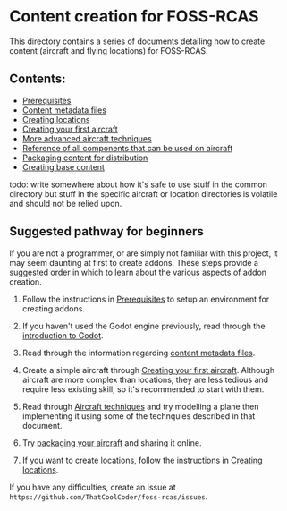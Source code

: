 # Content creation for FOSS-RCAS

This directory contains a series of documents detailing how to create content (aircraft and flying locations) for FOSS-RCAS.

## Contents:

- [Prerequisites](CreatingLocations.md)
- [Content metadata files](ContentMetadata.md)
- [Creating locations](CreatingLocations.md)
- [Creating your first aircraft](CreatingFirstAircraft.md)
- [More advanced aircraft techniques](AircraftTechniques.md)
- [Reference of all components that can be used on aircraft](AircraftComponentReference.md)
- [Packaging content for distribution](AddonPackaging.md)
- [Creating base content](CreatingBaseContent.md)

todo: write somewhere about how it's safe to use stuff in the common directory but stuff in the specific aircraft or location directories is volatile and should not be relied upon.

## Suggested pathway for beginners

If you are not a programmer, or are simply not familiar with this project, it may seem daunting at first to create addons. These steps provide a suggested order in which to learn about the various aspects of addon creation.

1. Follow the instructions in [Prerequisites](CreatingLocations.md) to setup an environment for creating addons.
1. If you haven't used the Godot engine previously, read through the [introduction to Godot](GodotIntroduction.md).
1. Read through the information regarding [content metadata files](ContentMetadata.md).

1. Create a simple aircraft through [Creating your first aircraft](CreatingFirstAircraft.md). Although aircraft are more complex than locations, they are less tedious and require less existing skill, so it's recommended to start with them.
1. Read through [Aircraft techniques](AircraftTechniques.md) and try modelling a plane then implementing it using some of the technquies described in that document.
1. Try [packaging your aircraft](AddonPackaging.md) and sharing it online.

1. If you want to create locations, follow the instructions in [Creating locations](CreatingLocations.md).

If you have any difficulties, create an issue at `https://github.com/ThatCoolCoder/foss-rcas/issues`.